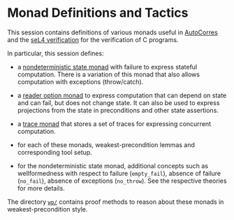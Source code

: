 <!--
  Copyright 2023, Proofcraft Pty Ltd
  SPDX-License-Identifier: CC-BY-SA-4.0
-->

# Monad Definitions and Tactics

This session contains definitions of various monads useful in [AutoCorres] and
the [seL4 verification][l4v] for the verification of C programs.

In particular, this session defines:

- a [nondeterministic state monad][nondet] with failure to express stateful
  computation. There is a variation of this monad that also allows computation
  with exceptions (throw/catch).

- a [reader option monad][option] to express computation that can depend on
  state and can fail, but does not change state. It can also be used to express
  projections from the state in preconditions and other state assertions.

- a [trace monad][trace] that stores a set of traces for expressing concurrent
  computation.

- for each of these monads, weakest-precondition lemmas and corresponding tool
  setup.

- for the nondeterministic state monad, additional concepts such as
  wellformedness with respect to failure (`empty_fail`), absence of failure
  (`no_fail`), absence of exceptions (`no_throw`). See the respective theories
  for more details.

The directory [`wp/`](./wp/) contains proof methods to reason about these monads
in weakest-precondition style.

[l4v]: https://github.com/seL4/l4v/
[nondet]: ./nondet/NonDetMonad.thy
[option]: ./reader_option/Reader_Option_Monad.thy
[trace]: ./trace/TraceMonad.thy
[AutoCorres]: ../../tools/autocorres/